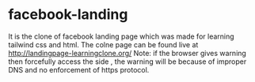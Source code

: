 # facebook-landing
It is the clone of facebook landing page which was made for learning tailwind css and html.
The colne page can be found live at http://landingpage-learningclone.org/
Note: if the browser gives warning then forcefully access the side ,
      the warning will be because of improper DNS and no enforcement of https protocol.
